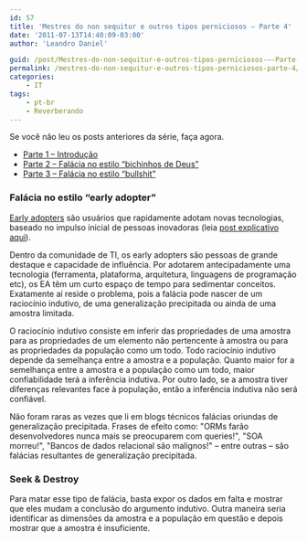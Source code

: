 ```yaml
---
id: 57
title: 'Mestres do non sequitur e outros tipos perniciosos – Parte 4'
date: '2011-07-13T14:40:09-03:00'
author: 'Leandro Daniel'

guid: /post/Mestres-do-non-sequitur-e-outros-tipos-perniciosos-–-Parte-4.aspx
permalink: /mestres-do-non-sequitur-e-outros-tipos-perniciosos-parte-4/
categories:
    - IT
tags:
    - pt-br
    - Reverberando
---
```


Se você não leu os posts anteriores da série, faça agora.

- [Parte 1 – Introdução](/Mestres-do-non-sequitur-e-outros-tipos-perniciosos-%E2%80%93-Parte-2)
- [Parte 2 – Falácia no estilo “bichinhos de Deus”](/Mestres-do-non-sequitur-e-outros-tipos-perniciosos-%E2%80%93-Parte-2)
- [Parte 3 – Falácia no estilo “bullshit”](/Mestres-do-non-sequitur-e-outros-tipos-perniciosos-%E2%80%93-Parte-3)

### Falácia no estilo “early adopter” 

[Early adopters](/Inovador-ou-early-adopter) são usuários que rapidamente adotam novas tecnologias, baseado no impulso inicial de pessoas inovadoras (leia [post explicativo aqui](/Inovador-ou-early-adopter)).

Dentro da comunidade de TI, os early adopters são pessoas de grande destaque e capacidade de influência. Por adotarem antecipadamente uma tecnologia (ferramenta, plataforma, arquitetura, linguagens de programação etc), os EA têm um curto espaço de tempo para sedimentar conceitos. Exatamente aí reside o problema, pois a falácia pode nascer de um raciocínio indutivo, de uma generalização precipitada ou ainda de uma amostra limitada.

O raciocínio indutivo consiste em inferir das propriedades de uma amostra para as propriedades de um elemento não pertencente à amostra ou para as propriedades da população como um todo. Todo raciocínio indutivo depende da semelhança entre a amostra e a população. Quanto maior for a semelhança entre a amostra e a população como um todo, maior confiabilidade terá a inferência indutiva. Por outro lado, se a amostra tiver diferenças relevantes face à população, então a inferência indutiva não será confiável.

Não foram raras as vezes que li em blogs técnicos falácias oriundas de generalização precipitada. Frases de efeito como: "ORMs farão desenvolvedores nunca mais se preocuparem com queries!", "SOA morreu!", "Bancos de dados relacional são malignos!" – entre outras – são falácias resultantes de generalização precipitada.

### Seek &amp; Destroy

Para matar esse tipo de falácia, basta expor os dados em falta e mostrar que eles mudam a conclusão do argumento indutivo. Outra maneira seria identificar as dimensões da amostra e a população em questão e depois mostrar que a amostra é insuficiente.

